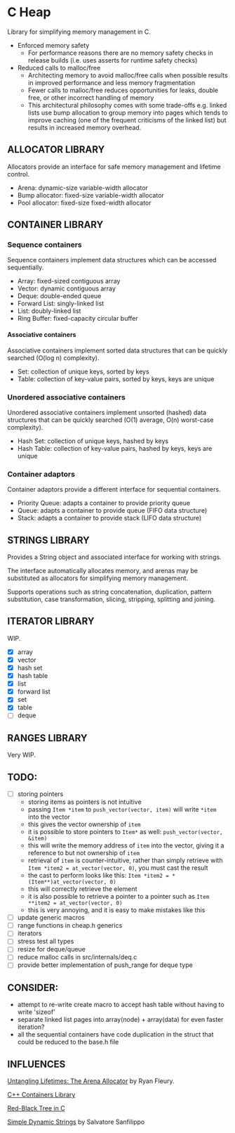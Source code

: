 # C Heap

Library for simplifying memory management in C.

- Enforced memory safety
    - For performance reasons there are no memory safety checks in release
      builds (i.e. uses asserts for runtime safety checks)
- Reduced calls to malloc/free
    - Architecting memory to avoid malloc/free calls when possible results in
      improved performance and less memory fragmentation
    - Fewer calls to malloc/free reduces opportunities for leaks, double free,
      or other incorrect handling of memory
    - This architectural philosophy comes with some trade-offs e.g. linked lists
      use bump allocation to group memory into pages which tends to improve
      caching (one of the frequent criticisms of the linked list) but results in
      increased memory overhead.

## ALLOCATOR LIBRARY

Allocators provide an interface for safe memory management and lifetime control.

- Arena: dynamic-size variable-width allocator
- Bump allocator: fixed-size variable-width allocator
- Pool allocator: fixed-size fixed-width allocator

## CONTAINER LIBRARY

### Sequence containers

Sequence containers implement data structures which can be accessed
sequentially.

- Array: fixed-sized contiguous array
- Vector: dynamic contiguous array
- Deque: double-ended queue
- Forward List: singly-linked list
- List: doubly-linked list
- Ring Buffer: fixed-capacity circular buffer

#### Associative containers

Associative containers implement sorted data structures that can be quickly  
searched (O(log n) complexity).

- Set: collection of unique keys, sorted by keys
- Table: collection of key-value pairs, sorted by keys, keys are unique

### Unordered associative containers

Unordered associative containers implement unsorted (hashed) data structures
that can be quickly searched (O(1) average, O(n) worst-case complexity).

- Hash Set: collection of unique keys, hashed by keys
- Hash Table: collection of key-value pairs, hashed by keys, keys are unique

### Container adaptors

Container adaptors provide a different interface for sequential containers.

- Priority Queue: adapts a container to provide priority queue
- Queue: adapts a container to provide queue (FIFO data structure)
- Stack: adapts a container to provide stack (LIFO data structure)

## STRINGS LIBRARY

Provides a String object and associated interface for working with strings. 

The interface automatically allocates memory, and arenas may be substituted as
allocators for simplifying memory management. 

Supports operations such as string concatenation, duplication, pattern 
substitution, case transformation, slicing, stripping, splitting and joining.

## ITERATOR LIBRARY

WIP.

- [x] array
- [x] vector
- [x] hash set
- [x] hash table
- [x] list
- [x] forward list
- [x] set
- [x] table
- [ ] deque

## RANGES LIBRARY

Very WIP.

## TODO:

- [ ] storing pointers
    - storing items as pointers is not intuitive
    - passing ```Item *item``` to ```push_vector(vector, item)``` will
      write ```*item``` into the vector
    - this gives the vector ownership of ```item```
    - it is possible to store pointers to ```Item*``` as
      well: ```push_vector(vector, &item)```
    - this will write the memory address of ```item``` into the vector, giving
      it a reference to but not ownership of ```item```
    - retrieval of ```item``` is counter-intuitive, rather than simply retrieve
      with ```Item *item2 = at_vector(vector, 0)```, you must cast the result
    - the cast to perform looks like
      this: ```Item *item2 = *(Item**)at_vector(vector, 0)```
    - this will correctly retrieve the element
    - it is also possible to retrieve a pointer to a pointer such
      as ```Item **item2 = at_vector(vector, 0)```
    - this is very annoying, and it is easy to make mistakes like this
- [ ] update generic macros
- [ ] range functions in cheap.h generics
- [ ] iterators
- [ ] stress test all types
- [ ] resize for deque/queue
- [ ] reduce malloc calls in src/internals/deq.c
- [ ] provide better implementation of push_range for deque type

## CONSIDER:

- attempt to re-write create macro to accept hash table without having to
  write 'sizeof'
- separate linked list pages into array(node) + array(data) for even faster
  iteration?
- all the sequential containers have code duplication in the struct that could
  be reduced to the base.h file

## INFLUENCES

[Untangling Lifetimes: The Arena Allocator](https://www.rfleury.com/p/untangling-lifetimes-the-arena-allocator)
by Ryan Fleury.

[C++ Containers Library](https://en.cppreference.com/w/cpp/container)

[Red-Black Tree in C](https://web.archive.org/web/20140328232325/http://en.literateprograms.org/Red-black_tree_(C))

[Simple Dynamic Strings](https://github.com/antirez/sds)
by Salvatore Sanfilippo
